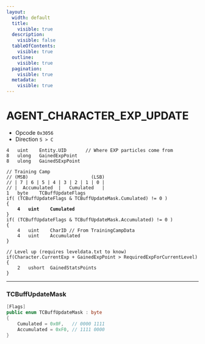 ```yaml
---
layout:
  width: default
  title:
    visible: true
  description:
    visible: false
  tableOfContents:
    visible: true
  outline:
    visible: true
  pagination:
    visible: true
  metadata:
    visible: true
---
```


# AGENT\_CHARACTER\_EXP\_UPDATE

* Opcode `0x3056`
* Direction `S > C`

<pre class="language-csharp"><code class="lang-csharp">4   uint    Entity.UID       // Where EXP particles come from
8   ulong   GainedExpPoint
8   ulong   GainedSExpPoint

// Training Camp
// (MSB)                       (LSB)
// | 7 | 6 | 5 | 4 | 3 | 2 | 1 | 0 |
// |  Accumulated  |   Cumulated   |
1   byte    TCBuffUpdateFlags
if( (TCBuffUpdateFlags &#x26; TCBuffUpdateMask.Cumulated) != 0 )
{
<strong>    4   uint    Cumulated
</strong>}
if( (TCBuffUpdateFlags &#x26; TCBuffUpdateMask.Accumulated) != 0 )
{
    4   uint    CharID // From TrainingCampData
    4   uint    Accumulated
}

// Level up (requires leveldata.txt to know)
if(Character.CurrentExp + GainedExpPoint > RequiredExpForCurrentLevel)
{
    2   ushort  GainedStatsPoints
}
</code></pre>

***

### TCBuffUpdateMask

```csharp
[Flags]
public enum TCBuffUpdateMask : byte
{
    Cumulated = 0x0F,   // 0000 1111
    Accumulated = 0xF0, // 1111 0000
}
```
